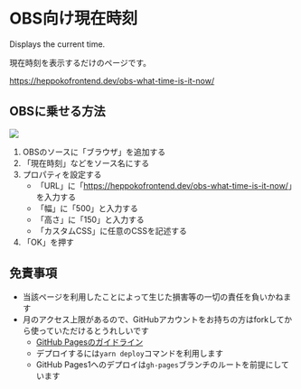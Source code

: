 # OBS向け現在時刻

Displays the current time.

現在時刻を表示するだけのページです。

<https://heppokofrontend.dev/obs-what-time-is-it-now/>

## OBSに乗せる方法

![](./obs.png)

1. OBSのソースに「ブラウザ」を追加する
2. 「現在時刻」などをソース名にする
3. プロパティを設定する
    - 「URL」に「<https://heppokofrontend.dev/obs-what-time-is-it-now/>」を入力する
    - 「幅」に「500」と入力する
    - 「高さ」に「150」と入力する
    - 「カスタムCSS」に任意のCSSを記述する
4. 「OK」を押す

## 免責事項

- 当該ページを利用したことによって生じた損害等の一切の責任を負いかねます
- 月のアクセス上限があるので、GitHubアカウントをお持ちの方はforkしてから使っていただけるとうれしいです
    - [GitHub Pagesのガイドライン](https://docs.github.com/ja/pages/getting-started-with-github-pages/about-github-pages)
    - デプロイするには`yarn deploy`コマンドを利用します
    - GitHub Pages1へのデプロイは`gh-pages`ブランチのルートを前提にしています
